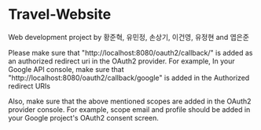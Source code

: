 # Travel-Website
Web development project by 황준혁, 유민정, 손상기, 이건영, 유정현 and 엽은준

 Please make sure that "http://localhost:8080/oauth2/callback/<provider>" is added as an authorized redirect uri in the OAuth2 provider. 
 For example, In your Google API console, make sure that "http://localhost:8080/oauth2/callback/google" is added in the Authorized redirect URIs
 
 Also, make sure that the above mentioned scopes are added in the OAuth2 provider console. For example, scope email and profile should be added in your Google project's OAuth2 consent screen.
